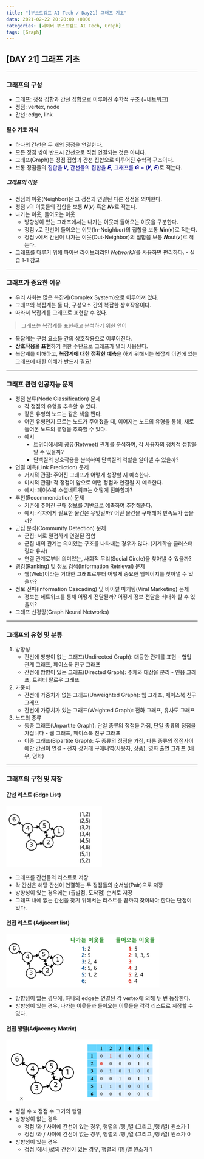 ```yaml
---
title: "[부스트캠프 AI Tech / Day21] 그래프 기초"
data: 2021-02-22 20:20:00 +0800
categories: [네이버 부스트캠프 AI Tech, Graph]
tags: [Graph]
---
```



## **[DAY 21] 그래프 기초**

---

### 그래프의 구성

- 그래프: 정점 집합과 간선 집합으로 이루어진 수학적 구조 (=네트워크)
- 정점: vertex, node
- 간선: edge, link

#### 필수 기초 지식

- 하나의 간선은 두 개의 정점을 연결한다.
- 모든 정점 쌍이 반드시 간선으로 직접 연결되는 것은 아니다.
- 그래프(Graph)는 정점 집합과 간선 집합으로 이루어진 수학적 구조이다.
- 보통 정점들의 <span style="color:darkblue">집합을 𝑽, 간선들의 집합을 𝑬, 그래프를 𝑮 = (𝑽, 𝑬)</span>로 적는다.

##### 그래프의 이웃

- 정점의 이웃(Neighbor)은 그 정점과 연결된 다른 정점을 의미한다.
- 정점 𝑣의 이웃들의 집합을 보통 𝑵(𝒗) 혹은 𝑵𝒗로 적는다.
- 나가는 이웃, 들어오는 이웃
  - 방향성이 있는 그래프에서는 나가는 이웃과 들어오는 이웃을 구분한다.
  - 정점 𝑣로 간선이 들어오는 이웃(In-Neighbor)의 집합을 보통 𝑵in(𝒗)로 적는다.
  - 정점 𝑣에서 간선이 나가는 이웃(Out-Neighbor)의 집합을 보통 𝑵out(𝒗)로 적는다.
- 그래프를 다루기 위해 파이썬 라이브러리인 *NetworkX*를 사용하면 편리하다. - 실습 1-1 참고

---

### 그래프가 중요한 이유

- 우리 사회는 많은 복잡계(Complex System)으로 이루어져 있다.
- 그래프와 복잡계는 둘 다, 구성요소 간의 복잡한 상호작용이다.
- 따라서 복잡계를 그래프로 표현할 수 있다.

> 그래프는 복잡계를 표현하고 분석하기 위한 언어

- 복잡계는 구성 요소들 간의 상호작용으로 이루어진다.
- **상호작용을 표현**하기 위한 수단으로 그래프가 널리 사용된다.
- 복잡계를 이해하고, **복잡계에 대한 정확한 예측**을 하기 위해서는 복잡계 이면에 있는 그래프에 대한 이해가 반드시 필요!

---

### 그래프 관련 인공지능 문제

- 정점 분류(Node Classification) 문제
  - 각 정점의 유형을 추측할 수 있다.
  - 같은 유형의 노드는 같은 색을 띈다.
  - 어떤 유형인지 모르는 노드가 주어졌을 때, 이어지는 노드의 유형을 통해, 새로 들어온 노드의 유형을 추측할 수 있다.
  - 예시
    - 트위터에서의 공유(Retweet) 관계를 분석하여, 각 사용자의 정치적 성향을 알 수 있을까?
    - 단백질의 상호작용을 분석하여 단백질의 역할을 알아낼 수 있을까?
- 연결 예측(Link Prediction) 문제
  - 거시적 관점: 주어진 그래프가 어떻게 성장할 지 예측한다.
  - 미시적 관점: 각 정점이 앞으로 어떤 정점과 연결될 지 예측한다.
  - 예시: 페이스북 소셜네트워크는 어떻게 진화할까?
- 추천(Recommendation) 문제
  - 기존에 주어진 구매 정보를 기반으로 예측하여 추천해준다.
  - 예시: 각자에게 필요한 물건은 무엇일까? 어떤 물건을 구매해야 만족도가 높을까?
- 군집 분석(Community Detection) 문제
  - 군집: 서로 밀접하게 연결된 집합
  - 군집 내의 관계는 의미있는 구조를 나타내는 경우가 많다. (기계학습 클러스터링과 유사)
  - 연결 관계로부터 의미있는, 사회적 무리(Social Circle)을 찾아낼 수 있을까?
- 랭킹(Ranking) 및 정보 검색(Information Retrieval) 문제
  - 웹(Web)이라는 거대한 그래프로부터 어떻게 중요한 웹페이지를 찾아낼 수 있을까?
- 정보 전파(Information Cascading) 및 바이럴 마케팅(Viral Marketing) 문제
  - 정보는 네트워크를 통해 어떻게 전달될까? 어떻게 정보 전달을 최대화 할 수 있을까?
- 그래프 신경망(Graph Neural Networks)

---

### 그래프의 유형 및 분류

1. 방향성
   - 간선에 방향이 없는 그래프(Undirected Graph): 대등한 관계를 표현 - 협업 관계 그래프, 페이스북 친구 그래프
   - 간선에 방향이 있는 그래프(Directed Graph): 주체와 대상을 분리 - 인용 그래프, 트위터 팔로우 그래프
2. 가중치
   - 간선에 가중치가 없는 그래프(Unweighted Graph): 웹 그래프, 페이스북 친구 그래프
   - 간선에 가중치가 있는 그래프(Weighted Graph): 전화 그래프, 유사도 그래프
3. 노드의 종류
   - 동종 그래프(Unpartite Graph): 단일 종류의 정점을 가짐, 단일 종류의 정점을 가집니다 - 웹 그래프, 페이스북 친구 그래프
   - 이종 그래프(Bipartite Graph): 두 종류의 정점을 가짐, 다른 종류의 정점사이에만 간선이 연결 - 전자 상거래 구매내역(사용자, 상품), 영화 출연 그래프 (배우, 영화)

---

### 그래프의 구현 및 저장

#### 간선 리스트 (Edge List)

<img src="/assets/img/sources/2021-02-22-15-10-31.png" width=50%>

- 그래프를 간선들의 리스트로 저장
- 각 간선은 해당 간선이 연결하는 두 정점들의 순서쌍(Pair)으로 저장
- 방향성이 있는 경우에는 (출발점, 도착점) 순서로 저장
- 그래프 내에 없는 간선을 찾기 위해서는 리스트를 끝까지 찾아봐야 한다는 단점이 있다.

#### 인접 리스트 (Adjacent list)

<img src="/assets/img/sources/2021-02-22-15-09-58.png" width=80%>

- 방향성이 없는 경우에, 하나의 edge는 연결된 각 vertex에 의해 두 번 등장한다.
- 방향성이 있는 경우, 나가는 이웃들과 들어오는 이웃들을 각각 리스트로 저장할 수 있다.

#### 인접 행렬(Adjacency Matrix)

<img src="/assets/img/sources/2021-02-22-15-09-29.png" width=80%>

- 정점 수 × 정점 수 크기의 행렬
- 방향성이 없는 경우
  - 정점 𝑖와 𝑗 사이에 간선이 있는 경우, 행렬의 𝑖행 𝑗열 (그리고 𝑗행 𝑖열) 원소가 1
  - 정점 𝑖와 𝑗 사이에 간선이 없는 경우, 행렬의 𝑖행 𝑗열 (그리고 𝑗행 𝑖열) 원소가 0
- 방향성이 있는 경우
  - 정점 𝑖에서 𝑗로의 간선이 있는 경우, 행렬의 𝑖행 𝑗열 원소가 1
